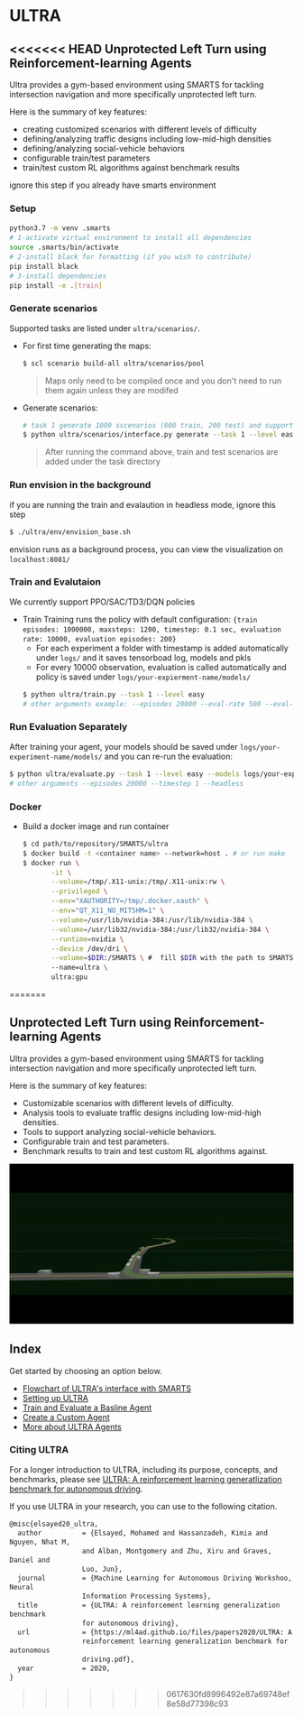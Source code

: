 # ULTRA

<<<<<<< HEAD
Unprotected Left Turn using Reinforcement-learning Agents
---
Ultra provides a gym-based environment using SMARTS for tackling intersection navigation and more specifically unprotected left turn.

Here is the summary of key features:
 - creating customized scenarios with different levels of difficulty
 - defining/analyzing traffic designs including low-mid-high densities
 - defining/analyzing social-vehicle behaviors
 - configurable train/test parameters
 - train/test custom RL algorithms against benchmark results


ignore this step if you already have smarts environment
### Setup
  ```sh
  python3.7 -m venv .smarts
  # 1-activate virtual environment to install all dependencies
  source .smarts/bin/activate
  # 2-install black for formatting (if you wish to contribute)
  pip install black
  # 3-install dependencies
  pip install -e .[train]
  ```

### Generate scenarios

Supported tasks are listed under `ultra/scenarios/`.

- For first time generating the maps:
  ```sh
  $ scl scenario build-all ultra/scenarios/pool
  ```
  > Maps only need to be compiled once and you don't need to run them again unless they are modifed
- Generate scenarios:
  ``` sh
  # task 1 generate 1000 sscenarios (800 train, 200 test) and supports 2 levels of difficulties for more info refer to our documentaion
  $ python ultra/scenarios/interface.py generate --task 1 --level easy
  ```
  > After running the command above, train and test scenarios are added under the task directory

### Run envision in the background
if you are running the train and evalaution in headless mode, ignore this step
```sh
$ ./ultra/env/envision_base.sh
```
envision runs as a background process, you can view the visualization on `localhost:8081/`

### Train and Evalutaion
We currently support PPO/SAC/TD3/DQN policies

- Train
  Training runs the policy with default configuration:
  `
  {train episodes: 1000000, maxsteps: 1200, timestep: 0.1 sec, evaluation rate: 10000, evaluation episodes: 200}
  `
  - For each experiment a folder with timestamp is added automatically under `logs/` and it saves tensorboad log, models and pkls
  - For every 10000 observation, evaluation is called automatically and policy is saved under `logs/your-expierment-name/models/`
  ```sh
  $ python ultra/train.py --task 1 --level easy
  # other arguments example: --episodes 20000 --eval-rate 500 --eval-episodes 200 --timestep 1 --headless
  ```
### Run Evaluation Separately
After training your agent, your models should be saved under `logs/your-experiment-name/models/` and you can re-run the evaluation:
  ```sh
  $ python ultra/evaluate.py --task 1 --level easy --models logs/your-expierment-name/models
  # other arguments --episodes 20000 --timestep 1 --headless
  ```

### Docker
- Build a docker image and run container
  ```sh
  $ cd path/to/repository/SMARTS/ultra
  $ docker build -t <container name> --network=host . # or run make
  $ docker run \
         -it \
         --volume=/tmp/.X11-unix:/tmp/.X11-unix:rw \
         --privileged \
         --env="XAUTHORITY=/tmp/.docker.xauth" \
         --env="QT_X11_NO_MITSHM=1" \
         --volume=/usr/lib/nvidia-384:/usr/lib/nvidia-384 \
         --volume=/usr/lib32/nvidia-384:/usr/lib32/nvidia-384 \
         --runtime=nvidia \
         --device /dev/dri \
         --volume=$DIR:/SMARTS \ #  fill $DIR with the path to SMARTS to mount
         --name=ultra \
         ultra:gpu
  ```
=======
## Unprotected Left Turn using Reinforcement-learning Agents

Ultra provides a gym-based environment using SMARTS for tackling intersection navigation and more specifically unprotected left turn.

Here is the summary of key features:
 - Customizable scenarios with different levels of difficulty.
 - Analysis tools to evaluate traffic designs including low-mid-high densities.
 - Tools to support analyzing social-vehicle behaviors.
 - Configurable train and test parameters.
 - Benchmark results to train and test custom RL algorithms against.

<p align="center">
  <img src="docs/_static/ultra_envision.gif" alt="ULTRA demo GIF">
</p>

## Index

Get started by choosing an option below.
- [Flowchart of ULTRA's interface with SMARTS](docs/_static/ULTRA-flowchart-v1.jpg)
- [Setting up ULTRA](docs/setup.md)
- [Train and Evaluate a Basline Agent](docs/getting_started.md)
- [Create a Custom Agent](docs/custom_agent.md)
- [More about ULTRA Agents](docs/agent.md)

### Citing ULTRA
For a longer introduction to ULTRA, including its purpose, concepts, and benchmarks, please see [ULTRA: A reinforcement learning generatlization benchmark for autonomous driving](https://ml4ad.github.io/files/papers2020/ULTRA:%20A%20reinforcement%20learning%20generalization%20benchmark%20for%20autonomous%20driving.pdf).

If you use ULTRA in your research, you can use to the following citation.
```
@misc{elsayed20_ultra,
  author          = {Elsayed, Mohamed and Hassanzadeh, Kimia and Nguyen, Nhat M,
                  and Alban, Montgomery and Zhu, Xiru and Graves, Daniel and
                  Luo, Jun},
  journal         = {Machine Learning for Autonomous Driving Workshoo, Neural
                  Information Processing Systems},
  title           = {ULTRA: A reinforcement learning generalization benchmark
                  for autonomous driving},
  url             = {https://ml4ad.github.io/files/papers2020/ULTRA: A
                  reinforcement learning generalization benchmark for autonomous
                  driving.pdf},
  year            = 2020,
}
```
>>>>>>> 0617630fd8996492e87a69748ef8e58d77398c93
